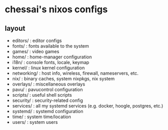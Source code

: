 chessai's nixos configs
=======================

## layout
* editors/    : editor configs
* fonts/      : fonts available to the system
* games/      : video games
* home/       : home-manager configuration
* i18n/       : console fonts, locale, keymap
* kernel/     : linux kernel configuration
* networking/ : host info, wireless, firewall, nameservers, etc.
* nix/        : binary caches, system nixpkgs, nix system
* overlays/   : miscellaneous overlays
* pavu/       : pavucontrol configuration
* scripts/    : useful shell scripts
* security/   : security-related config
* services/   : all my systemd services (e.g. docker, hoogle, postgres, etc.)
* systemd/    : systemd configuration
* time/       : system time/location
* users/      : system users
